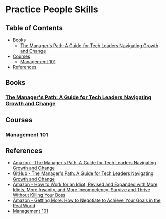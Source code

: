 # Practice People Skills

## Table of Contents

<!-- START doctoc generated TOC please keep comment here to allow auto update -->
<!-- DON'T EDIT THIS SECTION, INSTEAD RE-RUN doctoc TO UPDATE -->

- [Books](#books)
  - [The Manager's Path: A Guide for Tech Leaders Navigating Growth and Change](#the-managers-path-a-guide-for-tech-leaders-navigating-growth-and-change)
- [Courses](#courses)
  - [Management 101](#management-101)
- [References](#references)

<!-- END doctoc generated TOC please keep comment here to allow auto update -->

## Books

### [The Manager's Path: A Guide for Tech Leaders Navigating Growth and Change](books/managers-path-leaders-navigating-growth.pdf)

## Courses

### Management 101

## References

- [Amazon - The Manager's Path: A Guide for Tech Leaders Navigating Growth and Change](https://www.amazon.com/Managers-Path-Leaders-Navigating-Growth/dp/1491973897)
- [GitHub - The Manager's Path: A Guide for Tech Leaders Navigating Growth and Change](https://github.com/keyvanakbary/learning-notes/blob/master/books/the-managers-path.md)
- [Amazon - How to Work for an Idiot, Revised and Expanded with More Idiots, More Insanity, and More Incompetency: Survive and Thrive Without Killing Your Boss](https://www.amazon.com/Revised-Expanded-Idiots-Insanity-Incompetency-ebook/dp/B07J1FVZZ1)
- [Amazon - Getting More: How to Negotiate to Achieve Your Goals in the Real World](https://www.amazon.com/Getting-More-Negotiate-Achieve-Goals/dp/0307749126)
- [Management 101](https://app.pluralsight.com/library/courses/management-101)
